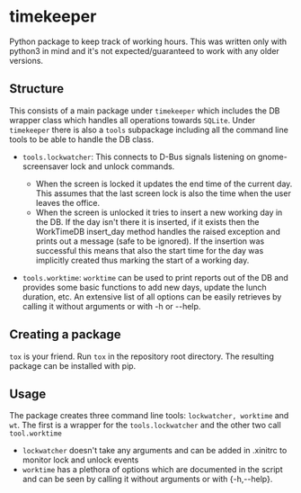 # timekeeper
Python package to keep track of working hours. This was written only with python3 in
mind and it's not expected/guaranteed to work with any older versions.

## Structure
This consists of a main package under `timekeeper` which includes the DB wrapper
class which handles all operations towards `SQLite`.
Under `timekeeper` there is also a `tools` subpackage including all the command line
tools to be able to handle the DB class.

* `tools.lockwatcher`: This connects to D-Bus signals listening on gnome-screensaver
  lock and unlock commands.
  - When the screen is locked it updates the end time of the current day. This assumes
  that the last screen lock is also the time when the user leaves the office.
  - When the screen is unlocked it tries to insert a new working day in the DB. If the
  day isn't there it is inserted, if it exists then the WorkTimeDB insert_day method
  handles the raised exception and prints out a message (safe to be ignored). If the
  insertion was successful this means that also the start time for the day was implicitly
  created thus marking the start of a working day.

* `tools.worktime`: `worktime` can be used to print reports out of the DB and provides
  some basic functions to add new days, update the lunch duration, etc. An extensive list
  of all options can be easily retrieves by calling it without arguments or with -h or
  --help.

## Creating a package
`tox` is your friend. Run `tox` in the repository root directory. The resulting package
can be installed with pip.

## Usage
The package creates three command line tools: `lockwatcher, worktime` and `wt`. The first is
a wrapper for the `tools.lockwatcher` and the other two call `tool.worktime`

* `lockwatcher` doesn't take any arguments and can be added in .xinitrc to monitor lock and
  unlock events
* `worktime` has a plethora of options which are documented in the script and can be seen by
  calling it without arguments or with {-h,--help}.
